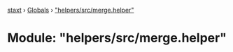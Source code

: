 [staxt](../README.md) › [Globals](../globals.md) › ["helpers/src/merge.helper"](_helpers_src_merge_helper_.md)

# Module: "helpers/src/merge.helper"


